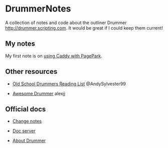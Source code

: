 # DrummerNotes

A collection of notes and code about the outliner Drummer http://drummer.scripting.com. It would be great if I could keep them current!

## My notes

My first note is on <a href="https://github.com/papascott/DrummerNotes/blob/main/caddy.md">using Caddy with PagePark</a>. 

## Other resources

- <a href="http://oldschooldrummers.andysylvester.com/">Old School Drummers Reading List</a>  @AndySylvester99

- <a href="https://github.com/alexjj/awesome-drummer">Awesome Drummer</a> alexjj

## Official docs

- <a href="http://scripting.com/drummer/blog/">Change notes</a>

- <a href="http://docserver.scripting.com/">Doc server</a>

- <a href="http://docserver.scripting.com/drummer/about.opml">About Drummer</a>

